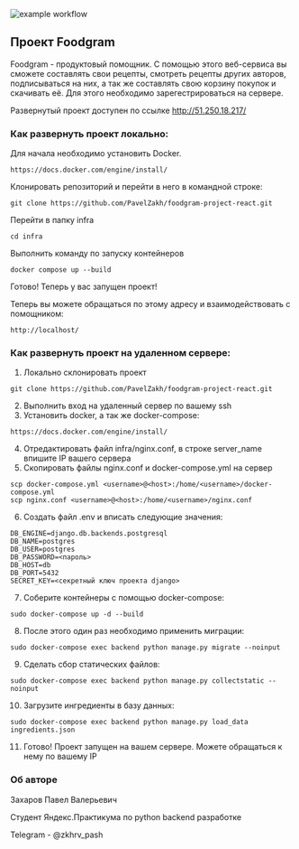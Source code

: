 ![example workflow](https://github.com/PavelZakh/foodgram-project-react/actions/workflows/foodgram_workflow.yml/badge.svg)

## Проект Foodgram 

Foodgram - продуктовый помощник. С помощью этого веб-сервиса вы сможете составлять свои рецепты, смотреть рецепты других авторов, подписываться на них, а так же составлять свою корзину покупок и скачивать её. Для этого необходимо зарегестрироваться на сервере.

Развернутый проект доступен по ссылке http://51.250.18.217/

### Как развернуть проект локально:

Для начала необходимо установить Docker.
```
https://docs.docker.com/engine/install/
```
Клонировать репозиторий и перейти в него в командной строке:
```
git clone https://github.com/PavelZakh/foodgram-project-react.git
```
Перейти в папку infra
```
cd infra
```
Выполнить команду по запуску контейнеров
```
docker compose up --build
```
Готово! Теперь у вас запущен проект!

Теперь вы можете обращаться по этому адресу и взаимодействовать с помощником:
```
http://localhost/
```

### Как развернуть проект на удаленном сервере:

1) Локально склонировать проект
```
git clone https://github.com/PavelZakh/foodgram-project-react.git
```
2) Выполнить вход на удаленный сервер по вашему ssh
3) Установить docker, а так же docker-compose:
```
https://docs.docker.com/engine/install/
```
4) Отредактировать файл infra/nginx.conf, в строке server_name впишите IP вашего сервера
5) Скопировать файлы nginx.conf и docker-compose.yml на сервер
```
scp docker-compose.yml <username>@<host>:/home/<username>/docker-compose.yml
scp nginx.conf <username>@<host>:/home/<username>/nginx.conf
```
6) Создать файл .env и вписать следующие значения:
```
DB_ENGINE=django.db.backends.postgresql
DB_NAME=postgres
DB_USER=postgres
DB_PASSWORD=<пароль>
DB_HOST=db
DB_PORT=5432
SECRET_KEY=<секретный ключ проекта django>
```
7) Соберите контейнеры с помощью docker-compose:
```
sudo docker-compose up -d --build
```
8) После этого один раз необходимо применить миграции:
```
sudo docker-compose exec backend python manage.py migrate --noinput
```
9) Сделать сбор статических файлов:
```
sudo docker-compose exec backend python manage.py collectstatic --noinput
```
10) Загрузите ингредиенты в базу данных:
```
sudo docker-compose exec backend python manage.py load_data ingredients.json
```
11) Готово! Проект запущен на вашем сервере. Можете обращаться к нему по вашему IP

### Об авторе

Захаров Павел Валерьевич 

Студент Яндекс.Практикума по python backend разработке

Telegram - @zkhrv_pash